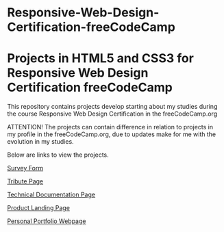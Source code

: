 # Responsive-Web-Design-Certification-freeCodeCamp
 <h1>Projects in HTML5 and CSS3 for Responsive Web Design Certification freeCodeCamp</h1>
 <p>This repository contains projects develop starting about my studies during the course Responsive Web Design Certification in the freeCodeCamp.org</p>
 <p>ATTENTION! The projects can contain difference in relation to projects in my profile in the freeCodeCamp.org, due to updates make for me with the evolution in my studies.</p>
 <p>Below are links to view the projects.</p>
 
   <a href="https://matheuslmarchetti.github.io/Responsive-Web-Design-Certification-freeCodeCamp/survey-form/" target="_blank">Survey Form</a>

   <a href="https://matheuslmarchetti.github.io/Responsive-Web-Design-Certification-freeCodeCamp/tribute-page/" target="_blank">Tribute Page</a>
   
   <a href="https://matheuslmarchetti.github.io/Responsive-Web-Design-Certification-freeCodeCamp/technical-documentation-page/" target="_blank">Technical Documentation Page</a>

   <a href="https://matheuslmarchetti.github.io/Responsive-Web-Design-Certification-freeCodeCamp/product-landing-page/" target="_blank">Product Landing Page</a>

   <a href="https://matheuslmarchetti.github.io/Responsive-Web-Design-Certification-freeCodeCamp/personal-portfolio-webpage/" target="_blank">Personal Portfolio Webpage</a>   
